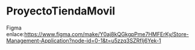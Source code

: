# ProyectoTiendaMovil
Figma enlace:https://www.figma.com/make/Y0aj8kQGkgpPme7HMFErKy/Store-Management-Application?node-id=0-1&t=u5zzq3SZRfIj6Yek-1

